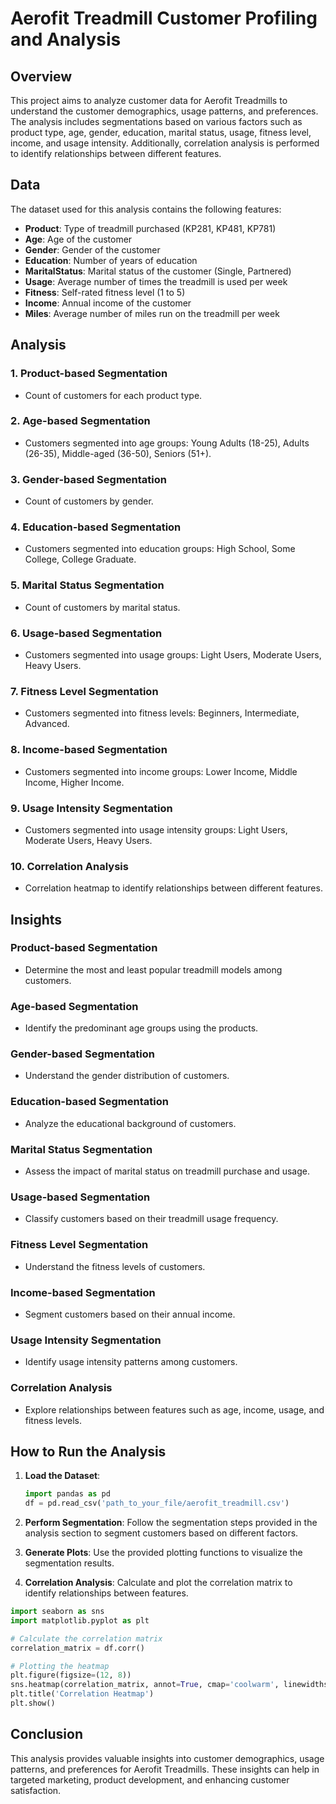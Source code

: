 # Aerofit Treadmill Customer Profiling and Analysis

## Overview

This project aims to analyze customer data for Aerofit Treadmills to understand the customer demographics, usage patterns, and preferences. The analysis includes segmentations based on various factors such as product type, age, gender, education, marital status, usage, fitness level, income, and usage intensity. Additionally, correlation analysis is performed to identify relationships between different features.

## Data

The dataset used for this analysis contains the following features:
- **Product**: Type of treadmill purchased (KP281, KP481, KP781)
- **Age**: Age of the customer
- **Gender**: Gender of the customer
- **Education**: Number of years of education
- **MaritalStatus**: Marital status of the customer (Single, Partnered)
- **Usage**: Average number of times the treadmill is used per week
- **Fitness**: Self-rated fitness level (1 to 5)
- **Income**: Annual income of the customer
- **Miles**: Average number of miles run on the treadmill per week

## Analysis

### 1. Product-based Segmentation
- Count of customers for each product type.

### 2. Age-based Segmentation
- Customers segmented into age groups: Young Adults (18-25), Adults (26-35), Middle-aged (36-50), Seniors (51+).

### 3. Gender-based Segmentation
- Count of customers by gender.

### 4. Education-based Segmentation
- Customers segmented into education groups: High School, Some College, College Graduate.

### 5. Marital Status Segmentation
- Count of customers by marital status.

### 6. Usage-based Segmentation
- Customers segmented into usage groups: Light Users, Moderate Users, Heavy Users.

### 7. Fitness Level Segmentation
- Customers segmented into fitness levels: Beginners, Intermediate, Advanced.

### 8. Income-based Segmentation
- Customers segmented into income groups: Lower Income, Middle Income, Higher Income.

### 9. Usage Intensity Segmentation
- Customers segmented into usage intensity groups: Light Users, Moderate Users, Heavy Users.

### 10. Correlation Analysis
- Correlation heatmap to identify relationships between different features.

## Insights

### Product-based Segmentation
- Determine the most and least popular treadmill models among customers.

### Age-based Segmentation
- Identify the predominant age groups using the products.

### Gender-based Segmentation
- Understand the gender distribution of customers.

### Education-based Segmentation
- Analyze the educational background of customers.

### Marital Status Segmentation
- Assess the impact of marital status on treadmill purchase and usage.

### Usage-based Segmentation
- Classify customers based on their treadmill usage frequency.

### Fitness Level Segmentation
- Understand the fitness levels of customers.

### Income-based Segmentation
- Segment customers based on their annual income.

### Usage Intensity Segmentation
- Identify usage intensity patterns among customers.

### Correlation Analysis
- Explore relationships between features such as age, income, usage, and fitness levels.

## How to Run the Analysis

1. **Load the Dataset**:
   ```python
   import pandas as pd
   df = pd.read_csv('path_to_your_file/aerofit_treadmill.csv')
   ```

2. **Perform Segmentation**:
   Follow the segmentation steps provided in the analysis section to segment customers based on different factors.

3. **Generate Plots**:
   Use the provided plotting functions to visualize the segmentation results.

4. **Correlation Analysis**:
   Calculate and plot the correlation matrix to identify relationships between features.

```python
import seaborn as sns
import matplotlib.pyplot as plt

# Calculate the correlation matrix
correlation_matrix = df.corr()

# Plotting the heatmap
plt.figure(figsize=(12, 8))
sns.heatmap(correlation_matrix, annot=True, cmap='coolwarm', linewidths=0.5)
plt.title('Correlation Heatmap')
plt.show()
```

## Conclusion

This analysis provides valuable insights into customer demographics, usage patterns, and preferences for Aerofit Treadmills. These insights can help in targeted marketing, product development, and enhancing customer satisfaction.

